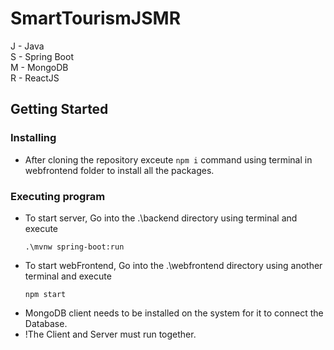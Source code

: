 # SmartTourismJSMR

J - Java  
S - Spring Boot  
M - MongoDB  
R - ReactJS  

## Getting Started

### Installing

* After cloning the repository exceute `npm i` command using terminal in webfrontend folder to install all the packages.  

### Executing program

* To start server, Go into the .\backend directory using terminal and execute
  ```
  .\mvnw spring-boot:run
  ```
* To start webFrontend, Go into the .\webfrontend directory using another terminal and execute
  ```
  npm start
  ```
* MongoDB client needs to be installed on the system for it to connect the Database.
* !The Client and Server must run together.



